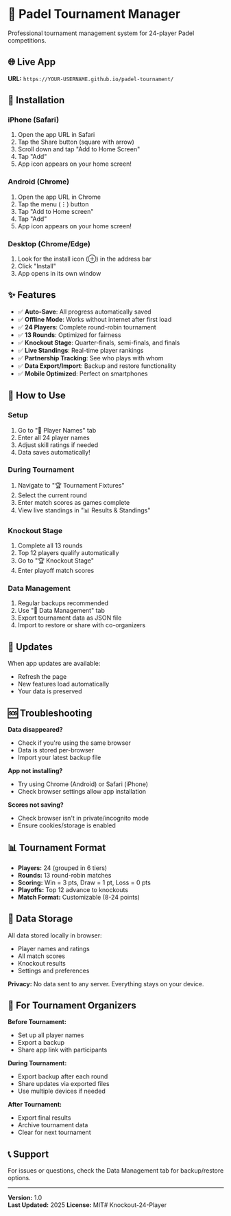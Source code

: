 # 🏓 Padel Tournament Manager

Professional tournament management system for 24-player Padel competitions.

## 🌐 Live App

**URL:** `https://YOUR-USERNAME.github.io/padel-tournament/`

## 📱 Installation

### iPhone (Safari)
1. Open the app URL in Safari
2. Tap the Share button (square with arrow)
3. Scroll down and tap "Add to Home Screen"
4. Tap "Add"
5. App icon appears on your home screen!

### Android (Chrome)
1. Open the app URL in Chrome
2. Tap the menu (⋮) button
3. Tap "Add to Home screen"
4. Tap "Add"
5. App icon appears on your home screen!

### Desktop (Chrome/Edge)
1. Look for the install icon (⊕) in the address bar
2. Click "Install"
3. App opens in its own window

## ✨ Features

- ✅ **Auto-Save**: All progress automatically saved
- ✅ **Offline Mode**: Works without internet after first load
- ✅ **24 Players**: Complete round-robin tournament
- ✅ **13 Rounds**: Optimized for fairness
- ✅ **Knockout Stage**: Quarter-finals, semi-finals, and finals
- ✅ **Live Standings**: Real-time player rankings
- ✅ **Partnership Tracking**: See who plays with whom
- ✅ **Data Export/Import**: Backup and restore functionality
- ✅ **Mobile Optimized**: Perfect on smartphones

## 🎯 How to Use

### Setup
1. Go to "👥 Player Names" tab
2. Enter all 24 player names
3. Adjust skill ratings if needed
4. Data saves automatically!

### During Tournament
1. Navigate to "🏆 Tournament Fixtures"
2. Select the current round
3. Enter match scores as games complete
4. View live standings in "📊 Results & Standings"

### Knockout Stage
1. Complete all 13 rounds
2. Top 12 players qualify automatically
3. Go to "🏆 Knockout Stage"
4. Enter playoff match scores

### Data Management
1. Regular backups recommended
2. Use "💾 Data Management" tab
3. Export tournament data as JSON file
4. Import to restore or share with co-organizers

## 🔄 Updates

When app updates are available:
- Refresh the page
- New features load automatically
- Your data is preserved

## 🆘 Troubleshooting

**Data disappeared?**
- Check if you're using the same browser
- Data is stored per-browser
- Import your latest backup file

**App not installing?**
- Try using Chrome (Android) or Safari (iPhone)
- Check browser settings allow app installation

**Scores not saving?**
- Check browser isn't in private/incognito mode
- Ensure cookies/storage is enabled

## 📊 Tournament Format

- **Players:** 24 (grouped in 6 tiers)
- **Rounds:** 13 round-robin matches
- **Scoring:** Win = 3 pts, Draw = 1 pt, Loss = 0 pts
- **Playoffs:** Top 12 advance to knockouts
- **Match Format:** Customizable (8-24 points)

## 💾 Data Storage

All data stored locally in browser:
- Player names and ratings
- All match scores
- Knockout results
- Settings and preferences

**Privacy:** No data sent to any server. Everything stays on your device.

## 🚀 For Tournament Organizers

**Before Tournament:**
- Set up all player names
- Export a backup
- Share app link with participants

**During Tournament:**
- Export backup after each round
- Share updates via exported files
- Use multiple devices if needed

**After Tournament:**
- Export final results
- Archive tournament data
- Clear for next tournament

## 📞 Support

For issues or questions, check the Data Management tab for backup/restore options.

---

**Version:** 1.0  
**Last Updated:** 2025
**License:** MIT# Knockout-24-Player
